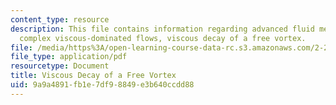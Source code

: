 ```yaml
---
content_type: resource
description: This file contains information regarding advanced fluid mechanics, more
  complex viscous-dominated flows, viscous decay of a free vortex.
file: /media/https%3A/open-learning-course-data-rc.s3.amazonaws.com/2-25-advanced-fluid-mechanics-fall-2013/9a9a4891fb1e7df98849e3b640ccdd88_MIT2_25F13_ViscousDecay.pdf
file_type: application/pdf
resourcetype: Document
title: Viscous Decay of a Free Vortex
uid: 9a9a4891-fb1e-7df9-8849-e3b640ccdd88
---
```

